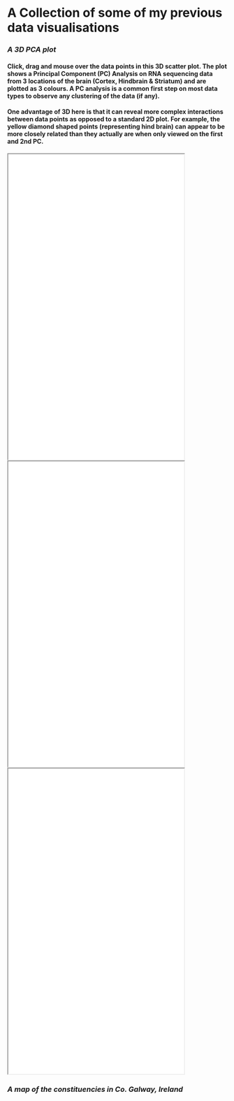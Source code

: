 # A Collection of some of my previous data visualisations

### *A 3D PCA plot*
#### Click, drag and mouse over the data points in this 3D scatter plot. The plot shows a Principal Component (PC) Analysis on RNA sequencing data from 3 locations of the brain (Cortex, Hindbrain & Striatum) and are plotted as 3 colours. A PC analysis is a common first step on most data types to observe any clustering of the data (if any).  

#### One advantage of 3D here is that it can reveal more complex interactions between data points as opposed to a standard 2D plot. For example, the yellow diamond shaped points (representing hind brain) can appear to be more closely related than they actually are when only viewed on the first and 2nd PC. <br>

<iframe height="700" src="3D_PCA_Plotly.html" width="80%"></iframe>

<iframe height="700" src="example-1-test.html" width="80%"></iframe>

<iframe height="700" src="01_leaflet.html" width="80%"></iframe>




### *A map of the constituencies in Co. Galway, Ireland*
